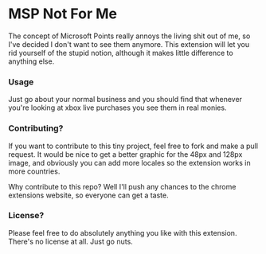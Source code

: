 # MSP Not For Me
The concept of Microsoft Points really annoys the living shit out of me, so I've decided I don't want to see them anymore.  This extension will let you rid yourself of the stupid notion, although it makes little difference to anything else.


### Usage

Just go about your normal business and you should find that whenever you're looking at xbox live purchases you see them in real monies.

### Contributing?
If you want to contribute to this tiny project, feel free to fork and make a pull request.  It would be nice to get a better graphic for the 48px and 128px image, and obviously you can add more locales so the extension works in more countries.

Why contribute to this repo?  Well I'll push any chances to the chrome extensions website, so everyone can get a taste.

### License?
Please feel free to do absolutely anything you like with this extension.  There's no license at all.  Just go nuts.

